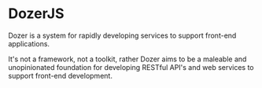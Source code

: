 # DozerJS

Dozer is a system for rapidly developing services to support front-end applications.

It's not a framework, not a toolkit, rather Dozer aims to be a maleable and
unopinionated foundation for developing RESTful API's and web services to support
front-end development.
